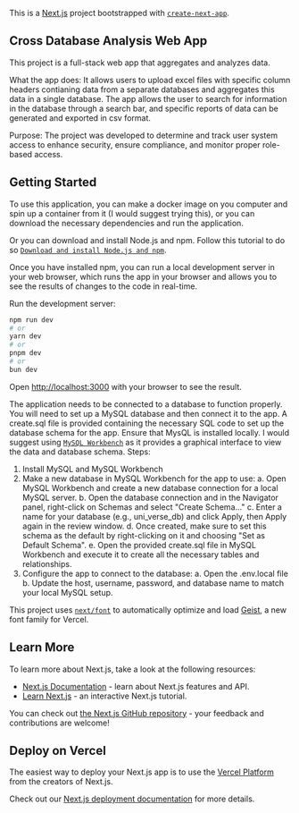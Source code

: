This is a [Next.js](https://nextjs.org) project bootstrapped with [`create-next-app`](https://nextjs.org/docs/app/api-reference/cli/create-next-app).

## Cross Database Analysis Web App
This project is a full-stack web app that aggregates and analyzes data. 

What the app does: It allows users to upload excel files with specific column headers contianing data from a separate databases and aggregates this data in a single database. The app allows the user to search for information in the database through a search bar, and specific reports of data can be generated and exported in csv format. 

Purpose: The project was developed to determine and track user system access to enhance security, ensure compliance, and monitor proper role-based access.

## Getting Started

To use this application, you can make a docker image on you computer and spin up a container from it (I would suggest trying this), or you can download the necessary dependencies and run the application. 


Or you can download and install Node.js and npm. Follow this tutorial to do so [`Download and install Node.js and npm`](https://docs.npmjs.com/downloading-and-installing-node-js-and-npm).

Once you have installed npm, you can run a local development server in your web browser, which runs the app in your browser and allows you to see the results of changes to the code in real-time.

Run the development server:

```bash or powershell or cmd
npm run dev
# or
yarn dev
# or
pnpm dev
# or
bun dev
```

Open [http://localhost:3000](http://localhost:3000) with your browser to see the result.

The application needs to be connected to a database to function properly. You will need to set up a MySQL database and then connect it to the app. A create.sql file is provided containing the necessary SQL code to set up the database schema for the app. Ensure that MysQL is installed locally. I would suggest using [`MySQL Workbench`](https://dev.mysql.com/downloads/workbench/) as it provides a graphical interface to view the data and database schema. 
Steps:
1. Install MySQL and MySQL Workbench
2. Make a new database in MySQL Workbench for the app to use:
   a. Open MySQL Workbench and create a new database connection for a local MySQL server.
   b. Open the database connection and in the Navigator panel, right-click on Schemas and select "Create Schema..."
   c. Enter a name for your database (e.g., uni_verse_db) and click Apply, then Apply again in the review window.
   d. Once created, make sure to set this schema as the default by right-clicking on it and choosing "Set as Default Schema".
   e. Open the provided create.sql file in MySQL Workbench and execute it to create all the necessary tables and relationships. 
3. Configure the app to connect to the database:
   a. Open the .env.local file
   b. Update the host, username, password, and database name to match your local MySQL setup. 
   
This project uses [`next/font`](https://nextjs.org/docs/app/building-your-application/optimizing/fonts) to automatically optimize and load [Geist](https://vercel.com/font), a new font family for Vercel.

## Learn More

To learn more about Next.js, take a look at the following resources:

- [Next.js Documentation](https://nextjs.org/docs) - learn about Next.js features and API.
- [Learn Next.js](https://nextjs.org/learn) - an interactive Next.js tutorial.

You can check out [the Next.js GitHub repository](https://github.com/vercel/next.js) - your feedback and contributions are welcome!

## Deploy on Vercel

The easiest way to deploy your Next.js app is to use the [Vercel Platform](https://vercel.com/new?utm_medium=default-template&filter=next.js&utm_source=create-next-app&utm_campaign=create-next-app-readme) from the creators of Next.js.

Check out our [Next.js deployment documentation](https://nextjs.org/docs/app/building-your-application/deploying) for more details.
